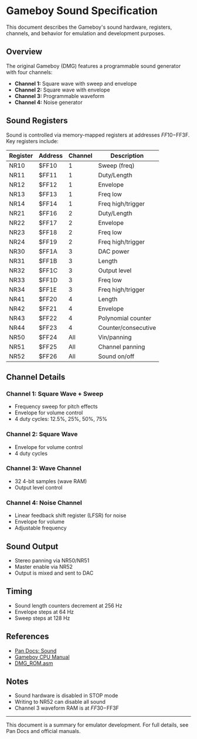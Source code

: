 # Gameboy Sound Specification

This document describes the Gameboy's sound hardware, registers, channels, and behavior for emulation and development purposes.

## Overview
The original Gameboy (DMG) features a programmable sound generator with four channels:
- **Channel 1:** Square wave with sweep and envelope
- **Channel 2:** Square wave with envelope
- **Channel 3:** Programmable waveform
- **Channel 4:** Noise generator

## Sound Registers
Sound is controlled via memory-mapped registers at addresses $FF10-$FF3F. Key registers include:

| Register | Address | Channel | Description |
|----------|---------|---------|-------------|
| NR10     | $FF10   | 1       | Sweep (freq) |
| NR11     | $FF11   | 1       | Duty/Length |
| NR12     | $FF12   | 1       | Envelope |
| NR13     | $FF13   | 1       | Freq low |
| NR14     | $FF14   | 1       | Freq high/trigger |
| NR21     | $FF16   | 2       | Duty/Length |
| NR22     | $FF17   | 2       | Envelope |
| NR23     | $FF18   | 2       | Freq low |
| NR24     | $FF19   | 2       | Freq high/trigger |
| NR30     | $FF1A   | 3       | DAC power |
| NR31     | $FF1B   | 3       | Length |
| NR32     | $FF1C   | 3       | Output level |
| NR33     | $FF1D   | 3       | Freq low |
| NR34     | $FF1E   | 3       | Freq high/trigger |
| NR41     | $FF20   | 4       | Length |
| NR42     | $FF21   | 4       | Envelope |
| NR43     | $FF22   | 4       | Polynomial counter |
| NR44     | $FF23   | 4       | Counter/consecutive |
| NR50     | $FF24   | All     | Vin/panning |
| NR51     | $FF25   | All     | Channel panning |
| NR52     | $FF26   | All     | Sound on/off |

## Channel Details
### Channel 1: Square Wave + Sweep
- Frequency sweep for pitch effects
- Envelope for volume control
- 4 duty cycles: 12.5%, 25%, 50%, 75%

### Channel 2: Square Wave
- Envelope for volume control
- 4 duty cycles

### Channel 3: Wave Channel
- 32 4-bit samples (wave RAM)
- Output level control

### Channel 4: Noise Channel
- Linear feedback shift register (LFSR) for noise
- Envelope for volume
- Adjustable frequency

## Sound Output
- Stereo panning via NR50/NR51
- Master enable via NR52
- Output is mixed and sent to DAC

## Timing
- Sound length counters decrement at 256 Hz
- Envelope steps at 64 Hz
- Sweep steps at 128 Hz

## References
- [Pan Docs: Sound](https://gbdev.io/pandocs/Sound.html)
- [Gameboy CPU Manual](../reference/gbcpuman.pdf)
- [DMG_ROM.asm](../reference/DMG_ROM.asm)

## Notes
- Sound hardware is disabled in STOP mode
- Writing to NR52 can disable all sound
- Channel 3 waveform RAM is at $FF30-$FF3F

---
This document is a summary for emulator development. For full details, see Pan Docs and official manuals.


